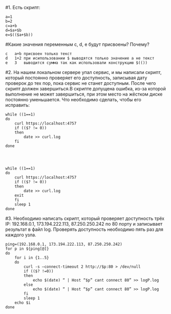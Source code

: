 #1. Есть скрипт:
```
a=1
b=2
c=a+b
d=$a+$b
e=$(($a+$b))
```
#Какие значения переменным c, d, e будут присвоены? Почему?
```
c	a+b	присвоен только текст
d	1+2	при исипользовании $ выводятся только значение а не текст
e	3	выводится сумма так как использовали конструкцию $(())
```

#2. На нашем локальном сервере упал сервис, и мы написали скрипт, который постоянно проверяет его доступность, записывая дату проверок до тех пор, пока сервис не станет доступным. После чего скрипт должен завершиться.В скрипте допущена ошибка, из-за которой выполнение не может завершиться, при этом место на жёстком диске постоянно уменьшается. Что необходимо сделать, чтобы его исправить:
```
while ((1==1)
do
	curl https://localhost:4757
	if (($? != 0))
	then
		date >> curl.log
	fi
done




while ((1==1)
do
	curl https://localhost:4757
	if (($? != 0))
	then
		date >> curl.log
	exit
	fi
	sleep 1
done
```

#3. Необходимо написать скрипт, который проверяет доступность трёх IP: 192.168.0.1, 173.194.222.113, 87.250.250.242 по 80 порту и записывает результат в файл log. Проверять доступность необходимо пять раз для каждого узла.
```
ping=(192.168.0.1, 173.194.222.113, 87.250.250.242)
for p in ${ping[@]}
do 
	for i in {1..5}
	do
		curl -s –connect-timeout 2 http://$p:80 > /dev/null
		if (($? !=0))
		then
			echo $(date) “ | Host “$p” cant connect 80” >> logP.log
		else 
			echo $(date) “ | Host “$p” cant connect 80” >> logP.log
		fi
		sleep 1
	echo $i
done
```
